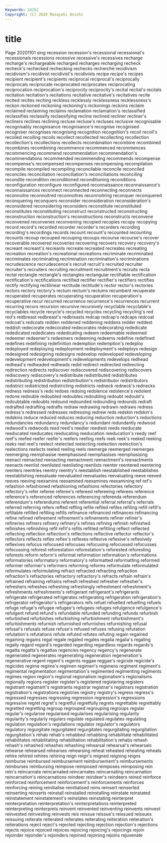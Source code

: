 ```yaml
---
Keywords: 24252
Copyright: (C) 2020 Masayuki Onishi
---
```


# title
Page 20201101
sing recession recession's recessional recessional's recessionals recessions recessive recessive's
recessives recharge recharge's rechargeable recharged recharges recharging recheck recheck's rechecked
rechecking rechecks recherché recidivism recidivism's recidivist recidivist's recidivists recipe recipe's
recipes recipient recipient's recipients reciprocal reciprocal's reciprocally reciprocals reciprocate reciprocated
reciprocates reciprocating reciprocation reciprocation's reciprocity reciprocity's recital recital's recitals recitation
recitation's recitations recitative recitative's recitatives recite recited recites reciting reckless
recklessly recklessness recklessness's reckon reckoned reckoning reckoning's reckonings reckons reclaim
reclaimed reclaiming reclaims reclamation reclamation's reclassified reclassifies reclassify reclassifying recline
reclined recliner recliner's recliners reclines reclining recluse recluse's recluses reclusive
recognisable recognisably recognisance recognisance's recognise recognised recogniser recognises recognising recognition
recognition's recoil recoil's recoiled recoiling recoils recollect recollected recollecting recollection
recollection's recollections recollects recombination recombine recombined recombines recombining recommence recommenced
recommences recommencing recommend recommendation recommendation's recommendations recommended recommending recommends recompense
recompense's recompensed recompenses recompensing recompilation recompile recompiled recompiling reconcilable reconcile
reconciled reconciles reconciliation reconciliation's reconciliations reconciling recondite recondition reconditioned reconditioning
reconditions reconfiguration reconfigure reconfigured reconnaissance reconnaissance's reconnaissances reconnect reconnected reconnecting
reconnects reconnoitre reconnoitred reconnoitres reconnoitring reconquer reconquered reconquering reconquers reconsider
reconsideration reconsideration's reconsidered reconsidering reconsiders reconstitute reconstituted reconstitutes reconstituting reconstruct
reconstructed reconstructing reconstruction reconstruction's reconstructions reconstructs reconvene reconvened reconvenes reconvening
recopied recopies recopy recopying record record's recorded recorder recorder's recorders
recording recording's recordings records recount recount's recounted recounting recounts recoup
recouped recouping recoups recourse recourse's recover recoverable recovered recoveries recovering
recovers recovery recovery's recreant recreant's recreants recreate recreated recreates recreating
recreation recreation's recreational recreations recriminate recriminated recriminates recriminating recrimination recrimination's
recriminations recrudescence recrudescence's recruit recruit's recruited recruiter recruiter's recruiters recruiting
recruitment recruitment's recruits recta rectal rectangle rectangle's rectangles rectangular rectifiable
rectification rectification's rectifications rectified rectifier rectifier's rectifiers rectifies rectify rectifying
rectilinear rectitude rectitude's rector rector's rectories rectors rectory rectory's rectum
rectum's rectums recumbent recuperate recuperated recuperates recuperating recuperation recuperation's recuperative
recur recurred recurrence recurrence's recurrences recurrent recurring recurs recursion recursive
recursively recyclable recyclable's recyclables recycle recycle's recycled recycles recycling recycling's
red red's redbreast redbreast's redbreasts redcap redcap's redcaps redcoat redcoat's
redcoats redden reddened reddening reddens redder reddest reddish redecorate redecorated
redecorates redecorating rededicate rededicated rededicates rededicating redeem redeemable redeemed redeemer
redeemer's redeemers redeeming redeems redefine redefined redefines redefining redefinition redemption
redemption's redeploy redeployed redeploying redeployment redeployment's redeploys redesign redesigned redesigning
redesigns redevelop redeveloped redeveloping redevelopment redevelopment's redevelopments redevelops redhead redhead's
redheaded redheads redid redirect redirected redirecting redirection redirects rediscover rediscovered
rediscovering rediscovers rediscovery rediscovery's redistribute redistributed redistributes redistributing redistribution redistribution's
redistributor redistributors redistrict redistricted redistricting redistricts redneck redneck's rednecks redness
redness's redo redoes redoing redolence redolence's redolent redone redouble redoubled
redoubles redoubling redoubt redoubt's redoubtable redoubts redound redounded redounding redounds
redraft redrafted redrafting redrafts redraw redrawing redrawn redraws redress redress's
redressed redresses redressing redrew reds redskin redskin's redskins reduce reduced
reduces reducing reduction reduction's reductions redundancies redundancy redundancy's redundant redundantly
redwood redwood's redwoods reed reed's reedier reediest reeds reeducate reeducated
reeducates reeducating reeducation reeducation's reedy reef reef's reefed reefer reefer's
reefers reefing reefs reek reek's reeked reeking reeks reel reel's
reelect reelected reelecting reelection reelection's reelections reelects reeled reeling reels
reemerge reemerged reemerges reemerging reemphasise reemphasised reemphasises reemphasising reenact reenacted
reenacting reenactment reenactment's reenactments reenacts reenlist reenlisted reenlisting reenlists reenter
reentered reentering reenters reentries reentry reentry's reestablish reestablished reestablishes reestablishing
reevaluate reevaluated reevaluates reevaluating reeve reeved reeves reeving reexamine reexamined
reexamines reexamining ref ref's refashion refashioned refashioning refashions refectories refectory
refectory's refer referee referee's refereed refereeing referees reference reference's referenced
references referencing referenda referendum referendum's referendums referent referential referral referral's
referrals referred referring refers reffed reffing refile refiled refiles refiling
refill refill's refillable refilled refilling refills refinance refinanced refinances refinancing
refine refined refinement refinement's refinements refiner refiner's refineries refiners refinery
refinery's refines refining refinish refinished refinishes refinishing refit refit's refits
refitted refitting reflect reflected reflecting reflection reflection's reflections reflective reflector
reflector's reflectors reflects reflex reflex's reflexes reflexive reflexive's reflexively reflexives
refocus refocused refocuses refocusing refocussed refocusses refocussing reforest reforestation reforestation's
reforested reforesting reforests reform reform's reformat reformation reformation's reformations reformatories
reformatory reformatory's reformatted reformatting reformed reformer reformer's reformers reforming reforms
reformulate reformulated reformulates reformulating refract refracted refracting refraction refraction's refractories
refractory refractory's refracts refrain refrain's refrained refraining refrains refresh refreshed
refresher refresher's refreshers refreshes refreshing refreshingly refreshment refreshment's refreshments refreshments's
refrigerant refrigerant's refrigerants refrigerate refrigerated refrigerates refrigerating refrigeration refrigeration's refrigerator
refrigerator's refrigerators refs refuel refuelled refuelling refuels refuge refuge's refugee
refugee's refugees refuges refulgence refulgence's refulgent refund refund's refundable refunded
refunding refunds refurbish refurbished refurbishes refurbishing refurbishment refurbishment's refurbishments refurnish
refurnished refurnishes refurnishing refusal refusal's refusals refuse refuse's refused refuses
refusing refutation refutation's refutations refute refuted refutes refuting regain regained
regaining regains regal regale regaled regales regalia regalia's regaling regally
regard regard's regarded regarding regardless regards regards's regatta regatta's regattas
regencies regency regency's regenerate regenerated regenerates regenerating regeneration regeneration's regenerative
regent regent's regents reggae reggae's regicide regicide's regicides regime regime's
regimen regimen's regimens regiment regiment's regimental regimentation regimentation's regimented regimenting
regiments regimes region region's regional regionalism regionalism's regionalisms regionally regions
register register's registered registering registers registrant registrant's registrants registrar registrar's
registrars registration registration's registrations registries registry registry's regress regress's regressed
regresses regressing regression regression's regressions regressive regret regret's regretful regretfully
regrets regrettable regrettably regretted regretting regroup regrouped regrouping regroups regular
regular's regularise regularised regularises regularising regularity regularity's regularly regulars regulate
regulated regulates regulating regulation regulation's regulations regulator regulator's regulators regulatory
regurgitate regurgitated regurgitates regurgitating regurgitation regurgitation's rehab rehab's rehabbed rehabbing
rehabilitate rehabilitated rehabilitates rehabilitating rehabilitation rehabilitation's rehabs rehash rehash's rehashed
rehashes rehashing rehearsal rehearsal's rehearsals rehearse rehearsed rehearses rehearsing reheat
reheated reheating reheats rehire rehired rehires rehiring reign reign's reigned
reigning reigns reimburse reimbursed reimbursement reimbursement's reimbursements reimburses reimbursing reimpose
reimposed reimposes reimposing rein rein's reincarnate reincarnated reincarnates reincarnating reincarnation
reincarnation's reincarnations reindeer reindeer's reindeers reined reinforce reinforced reinforcement reinforcement's
reinforcements reinforces reinforcing reining reinitialise reinitialised reins reinsert reinserted reinserting
reinserts reinstall reinstalled reinstalling reinstate reinstated reinstatement reinstatement's reinstates reinstating
reinterpret reinterpretation reinterpretation's reinterpretations reinterpreted reinterpreting reinterprets reinvent reinvented reinventing
reinvents reinvest reinvested reinvesting reinvests reis reissue reissue's reissued reissues
reissuing reiterate reiterated reiterates reiterating reiteration reiteration's reiterations reject reject's
rejected rejecting rejection rejection's rejections rejects rejoice rejoiced rejoices rejoicing
rejoicing's rejoicings rejoin rejoinder rejoinder's rejoinders rejoined rejoining rejoins rejuvenate

